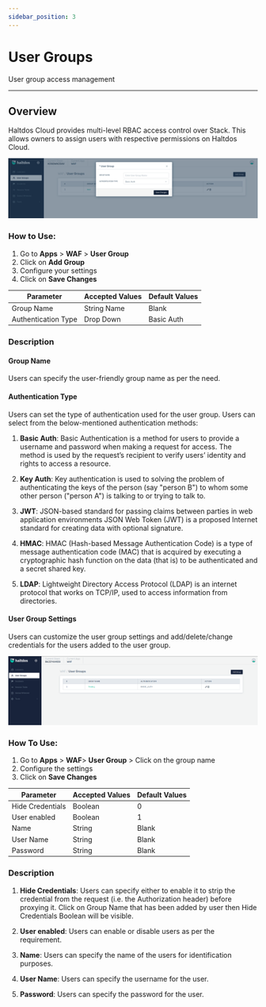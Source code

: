 ```yaml
---
sidebar_position: 3
---
```


# User Groups
User group access management 

---

## Overview

Haltdos Cloud provides multi-level RBAC access control over Stack. This allows owners to assign users with respective permissions on Haltdos Cloud.

![User Group](/img/waf/v7/docs/usergroup.png)

### How to Use:

1. Go to **Apps** > **WAF** > **User Group**
2. Click on **Add Group** 
3. Configure your settings
4. Click on **Save Changes**

| Parameter | Accepted Values  | Default Values |
| ----------| -----------------| -----------    |
| Group Name| String Name      | Blank          |
| Authentication Type | Drop Down | Basic Auth  |

### Description

#### **Group Name**  
Users can specify the user-friendly group name as per the need.

#### **Authentication Type**
Users can set the type of authentication used for the user group. Users can select from the below-mentioned authentication methods:

1. **Basic Auth**:
Basic Authentication is a method for users to provide a username and password when making a request for access. The method is used by the request’s recipient to verify users’ identity and rights to access a resource.

2. **Key Auth**:
Key authentication is used to solving the problem of authenticating the keys of the person (say "person B") to whom some other person ("person A") is talking to or trying to talk to.

3. **JWT**:
JSON-based standard for passing claims between parties in web application environments JSON Web Token (JWT) is a proposed Internet standard for creating data with optional signature.

4. **HMAC**:
HMAC (Hash-based Message Authentication Code) is a type of message authentication code (MAC) that is acquired by executing a cryptographic hash function on the data (that is) to be authenticated and a secret shared key.

5. **LDAP**:
Lightweight Directory Access Protocol (LDAP) is an internet protocol that works on TCP/IP, used to access information from directories.

#### User Group Settings

Users can customize the user group settings and add/delete/change credentials for the users added to the user group.

![User Group](/img/platform/v7/docs/usergroup.png)

### How To Use:
1. Go to **Apps** > **WAF**> **User Group** > Click on the group name
2. Configure the settings
3. Click on **Save Changes**

| Parameter | Accepted Values  | Default Values |
| ----------- | ----------- | ----------- |
| Hide Credentials | Boolean | 0 |
| User enabled | Boolean | 1 |
| Name | String  | Blank |
| User Name | String | Blank |
| Password | String | Blank |

### Description   
1. **Hide Credentials**:
Users can specify either to enable it to strip the credential from the request (i.e. the Authorization header) before proxying it. Click on Group Name that has been added by user then Hide Credentials Boolean will be visible.

2. **User enabled**:
Users can enable or disable users as per the requirement.

3. **Name**:
Users can specify the name of the users for identification purposes.

4. **User Name**:
Users can specify the username for the user.

5. **Password**:
Users can specify the password for the user.



